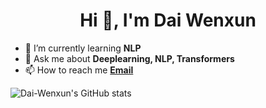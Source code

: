<h1 align="center">Hi 👋, I'm Dai Wenxun</h1>

- 🌱 I’m currently learning **NLP**
- 💬 Ask me about **Deeplearning, NLP, Transformers**
- 📫 How to reach me **[Email](mailto:wxDai2001@gmail.com)**

![Dai-Wenxun's GitHub stats](https://github-readme-stats.vercel.app/api?username=Dai-Wenxun&theme=yeblu&show_icons=true)
